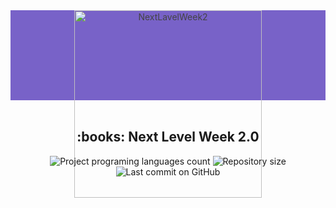 <div align="center" 
  style="
    background-color: #7862C8; 
    color: #444;
    height: 15vw;
    display: flex;
    justify-content: center;
  "
> 
  <img 
    src="https://github.com/sciencebit/proffy/blob/master/web/src/assets/images/logo.svg" 
    alt="NextLavelWeek2" 
    title="Proffy"
    width="300px"
  />
</div>

<br/>

<h2 align="center"> :books: Next Level Week 2.0 </h2>

<div align="center">
  <img alt="Project programing languages count" src="https://img.shields.io/github/languages/count/Sciencebit/proffy?color=5849BE">
  <img alt="Repository size" src="https://img.shields.io/github/repo-size/Sciencebit/proffy?color=5849BE">
  <img alt="Last commit on GitHub" src="https://img.shields.io/github/last-commit/Sciencebit/proffy?color=5849BE">
</div>
